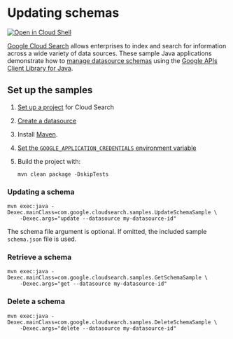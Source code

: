 # Updating schemas

<a href="https://console.cloud.google.com/cloudshell/open?git_repo=https://github.com/gsuitedevs/cloudsearch-samples&page=editor&open_in_editor=indexing/schema/README.md">
<img alt="Open in Cloud Shell" src ="http://gstatic.com/cloudssh/images/open-btn.png"></a>

[Google Cloud Search][cloud-search] allows enterprises to index and search
for information across a wide variety of data sources. These sample
Java applications demonstrate how to [manage datasource schemas][schema-guide]
using the [Google APIs Client Library for Java][google-api-java].

[cloud-search]: https://developers.google.com/cloud-search/
[google-api-java]: https://github.com/google/google-api-java-client
[schema-guide]: https://developers.google.com/cloud-search/docs/guides/schema-guide

## Set up the samples

1. [Set up a project](project-setup) for Cloud Search
1. [Create a datasource](create-datasource)
1. Install [Maven](http://maven.apache.org/).
1. [Set the `GOOGLE_APPLICATION_CREDENTIALS` environment variable][set-credentials] 
1. Build the project with:

   ```
   mvn clean package -DskipTests
   ```

[project-setup]: https://developers.google.com/cloud-search/docs/guides/project-setup
[create-datasource]: https://support.google.com/a/answer/7430822?pli=1
[set-credentials]: https://cloud.google.com/docs/authentication/getting-started

### Updating a schema

```
mvn exec:java -Dexec.mainClass=com.google.cloudsearch.samples.UpdateSchemaSample \
    -Dexec.args="update --datasource my-datasource-id"
```

The schema file argument is optional. If omitted, the included sample
`schema.json` file is used.

### Retrieve a schema

```
mvn exec:java -Dexec.mainClass=com.google.cloudsearch.samples.GetSchemaSample \
    -Dexec.args="get --datasource my-datasource-id"
```

### Delete a schema

```
mvn exec:java -Dexec.mainClass=com.google.cloudsearch.samples.DeleteSchemaSample \
    -Dexec.args="delete --datasource my-datasource-id"
```